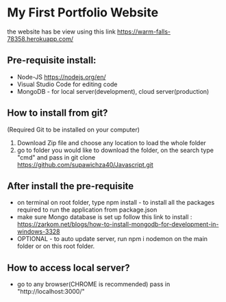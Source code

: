 # My First Portfolio Website

the website has be view using this link
https://warm-falls-78358.herokuapp.com/

## Pre-requisite install:
- Node-JS https://nodejs.org/en/
- Visual Studio Code for editing code 
- MongoDB - for local server(development), cloud server(production)

## How to install from git?
(Required Git to be installed on your computer)
1. Download Zip file and choose any location to load the whole folder
2. go to folder you would like to download the folder, on the search type "cmd" and pass in git clone https://github.com/supawichza40/Javascript.git
## After install the pre-requisite
- on terminal on root folder, type npm install - to install all the packages required to run the application from package.json
- make sure Mongo database is set up follow this link to install : https://zarkom.net/blogs/how-to-install-mongodb-for-development-in-windows-3328
- OPTIONAL - to auto update server, run npm i nodemon on the main folder or on this root folder.

## How to access local server?
- go to any browser(CHROME is recommended) pass in "http://localhost:3000/" 

